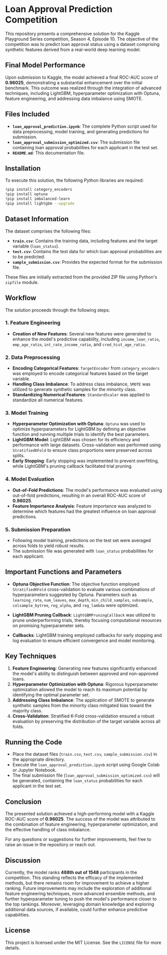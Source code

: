 # Loan Approval Prediction Competition

This repository presents a comprehensive solution for the Kaggle Playground Series competition, Season 4, Episode 10. The objective of the competition was to predict loan approval status using a dataset comprising synthetic features derived from a real-world deep learning model.

## Final Model Performance

Upon submission to Kaggle, the model achieved a final ROC-AUC score of **0.96025**, demonstrating a substantial enhancement over the initial benchmark. This outcome was realized through the integration of advanced techniques, including LightGBM, hyperparameter optimization with Optuna, feature engineering, and addressing data imbalance using SMOTE.

## Files Included

- **`loan_approval_prediction.ipynb`**: The complete Python script used for data preprocessing, model training, and generating predictions for submission.
- **`loan_approval_submission_optimized.csv`**: The submission file containing loan approval probabilities for each applicant in the test set.
- **`README.md`**: This documentation file.

## Installation

To execute this solution, the following Python libraries are required:

```sh
!pip install category_encoders
!pip install optuna
!pip install imbalanced-learn
!pip install lightgbm --upgrade
```

## Dataset Information

The dataset comprises the following files:

- **`train.csv`**: Contains the training data, including features and the target variable (`loan_status`).
- **`test.csv`**: Contains the test data for which loan approval probabilities are to be predicted.
- **`sample_submission.csv`**: Provides the expected format for the submission file.

These files are initially extracted from the provided ZIP file using Python's `zipfile` module.

## Workflow

The solution proceeds through the following steps:

### 1. Feature Engineering

- **Creation of New Features**: Several new features were generated to enhance the model's predictive capability, including `income_loan_ratio`, `emp_age_ratio`, `int_rate_income_ratio`, and `cred_hist_age_ratio`.

### 2. Data Preprocessing

- **Encoding Categorical Features**: `TargetEncoder` from `category_encoders` was employed to encode categorical features based on the target variable.
- **Handling Class Imbalance**: To address class imbalance, `SMOTE` was utilized to generate synthetic samples for the minority class.
- **Standardizing Numerical Features**: `StandardScaler` was applied to standardize all numerical features.

### 3. Model Training

- **Hyperparameter Optimization with Optuna**: `Optuna` was used to optimize hyperparameters for LightGBM by defining an objective function and running multiple trials to identify the best parameters.
- **LightGBM Model**: LightGBM was chosen for its efficiency and performance with large datasets. Cross-validation was performed using `StratifiedKFold` to ensure class proportions were preserved across splits.
- **Early Stopping**: Early stopping was implemented to prevent overfitting, while LightGBM's pruning callback facilitated trial pruning.

### 4. Model Evaluation

- **Out-of-Fold Predictions**: The model's performance was evaluated using out-of-fold predictions, resulting in an overall ROC-AUC score of **0.96025**.
- **Feature Importance Analysis**: Feature importance was analyzed to determine which features had the greatest influence on loan approval predictions.

### 5. Submission Preparation

- Following model training, predictions on the test set were averaged across folds to yield robust results.
- The submission file was generated with `loan_status` probabilities for each applicant.

## Important Functions and Parameters

- **Optuna Objective Function**: The objective function employed `StratifiedKFold` cross-validation to evaluate various combinations of hyperparameters suggested by Optuna. Parameters such as `learning_rate`, `num_leaves`, `max_depth`, `min_child_samples`, `subsample`, `colsample_bytree`, `reg_alpha`, and `reg_lambda` were optimized.

- **LightGBM Pruning Callback**: `LightGBMPruningCallback` was utilized to prune underperforming trials, thereby focusing computational resources on promising hyperparameter sets.

- **Callbacks**: LightGBM training employed callbacks for early stopping and log evaluation to ensure efficient convergence and model monitoring.

## Key Techniques

1. **Feature Engineering**: Generating new features significantly enhanced the model's ability to distinguish between approved and non-approved loans.
2. **Hyperparameter Optimization with Optuna**: Rigorous hyperparameter optimization allowed the model to reach its maximum potential by identifying the optimal parameter set.
3. **Addressing Class Imbalance**: The application of SMOTE to generate synthetic samples from the minority class mitigated bias toward the majority class.
4. **Cross-Validation**: Stratified K-Fold cross-validation ensured a robust evaluation by preserving the distribution of the target variable across all folds.

## Running the Code

- Place the dataset files (`train.csv`, `test.csv`, `sample_submission.csv`) in the appropriate directory.
- Execute the `loan_approval_prediction.ipynb` script using Google Colab or Jupyter Notebook.
- The final submission file (`loan_approval_submission_optimized.csv`) will be generated, containing the `loan_status` probabilities for each applicant in the test set.

## Conclusion

The presented solution achieved a high-performing model with a Kaggle ROC-AUC score of **0.96025**. The success of the model was attributed to the combination of feature engineering, hyperparameter optimization, and the effective handling of class imbalance.

For any questions or suggestions for further improvements, feel free to raise an issue in the repository or reach out.

## Discussion

Currently, the model ranks **488th out of 1548** participants in the competition. This standing reflects the efficacy of the implemented methods, but there remains room for improvement to achieve a higher ranking. Future improvements may include the exploration of additional feature engineering techniques, more advanced ensemble methods, and further hyperparameter tuning to push the model's performance closer to the top rankings. Moreover, leveraging domain knowledge and exploring additional data sources, if available, could further enhance predictive capabilities.

## License

This project is licensed under the MIT License. See the `LICENSE` file for more details.
